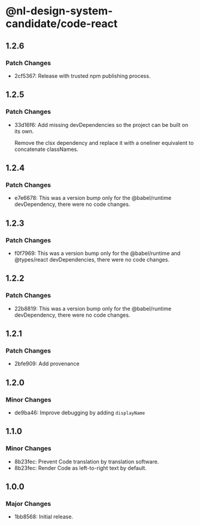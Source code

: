 # @nl-design-system-candidate/code-react

## 1.2.6

### Patch Changes

- 2cf5367: Release with trusted npm publishing process.

## 1.2.5

### Patch Changes

- 33d16f6: Add missing devDependencies so the project can be built on its own.

  Remove the clsx dependency and replace it with a oneliner equivalent to concatenate classNames.

## 1.2.4

### Patch Changes

- e7e6678: This was a version bump only for the @babel/runtime devDependency, there were no code changes.

## 1.2.3

### Patch Changes

- f0f7969: This was a version bump only for the @babel/runtime and @types/react devDependencies, there were no code changes.

## 1.2.2

### Patch Changes

- 22b8819: This was a version bump only for the @babel/runtime devDependency, there were no code changes.

## 1.2.1

### Patch Changes

- 2bfe909: Add provenance

## 1.2.0

### Minor Changes

- de9ba46: Improve debugging by adding `displayName`

## 1.1.0

### Minor Changes

- 8b23fec: Prevent Code translation by translation software.
- 8b23fec: Render Code as left-to-right text by default.

## 1.0.0

### Major Changes

- 1bb8568: Initial release.
